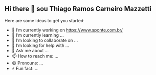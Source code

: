 ## Hi there 👋 sou Thiago Ramos Carneiro Mazzetti

Here are some ideas to get you started:

- 🔭 I’m currently working on https://www.sponte.com.br/
- 🌱 I’m currently learning ...
- 👯 I’m looking to collaborate on ...
- 🤔 I’m looking for help with ...
- 💬 Ask me about ...
- 📫 How to reach me: ...
- 😄 Pronouns: ...
- ⚡ Fun fact: ...
  
